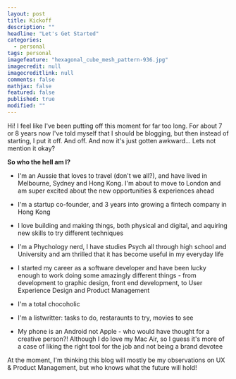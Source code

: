 ```yaml
---
layout: post
title: Kickoff
description: ""
headline: "Let's Get Started"
categories: 
  - personal
tags: personal
imagefeature: "hexagonal_cube_mesh_pattern-936.jpg"
imagecredit: null
imagecreditlink: null
comments: false
mathjax: false
featured: false
published: true
modified: ""
---
```



Hi! I feel like I've been putting off this moment for far too long. For about 7 or 8 years now I've told myself that I should be blogging, but then instead of starting, I put it off. And off. And now it's just gotten awkward... Lets not mention it okay?


**So who the hell am I?**

- I'm an Aussie that loves to travel (don't we all?), and have lived in Melbourne, Sydney and Hong Kong. I'm about to move to London and am super excited about the new opportunities & experiences ahead

- I'm a startup co-founder, and 3 years into growing a fintech company in Hong Kong

- I love building and making things, both physical and digital, and aquiring new skills to try different techniques

- I'm a Phychology nerd, I have studies Psych all through high school and University and am thrilled that it has become useful in my everyday life

- I started my career as a software developer and have been lucky enough to work doing some amazingly different things - from development to graphic design, front end development, to User Experience Design and Product Management
- I'm a total chocoholic
- I'm a listwritter: tasks to do, restaraunts to try, movies to see
- My phone is an Android not Apple - who would have thought for a creative person?! Although I do love my Mac Air, so I guess it's more of a case of liking the right tool for the job and not being a brand devotee

At the moment, I'm thinking this blog will mostly be my observations on UX & Product Management, but who knows what the future will hold!
